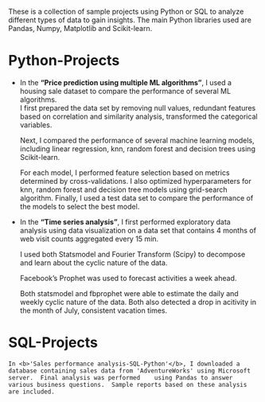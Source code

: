 These is a collection of sample projects using Python or SQL to analyze different types of data to gain insights.  The main Python libraries used are Pandas, Numpy, Matplotlib and Scikit-learn.

# Python-Projects

-	In the <b>“Price prediction using multiple ML algorithms”</b>, I used a housing sale dataset to compare the performance of several ML algorithms.  
    I first prepared the data set by removing null values, redundant features based on correlation and similarity analysis, transformed the categorical variables.  

    Next, I compared the performance of several machine learning models, including linear regression, knn, random forest and decision trees using Scikit-learn.  
    
     For each model, I performed feature selection based on metrics determined by cross-validations.  I also optimized hyperparameters for knn, random forest and decision tree models using grid-search algorithm.  Finally, I used a test data set to compare the performance of the models to select the best model.  
     
-	In the <b>“Time series analysis”</b>, I first performed exploratory data analysis using data visualization on a data set that contains 4 months of web visit counts aggregated every 15 min.  

    I used both Statsmodel and Fourier Transform (Scipy) to decompose and learn about the cyclic nature of the data.
  
    Facebook’s Prophet was used to forecast activities a week ahead.  
  
    Both statsmodel and fbprophet were able to estimate the daily and weekly cyclic nature of the data.  Both also detected a drop in acitivity in the month of July, consistent           vacation times.


# SQL-Projects

    In <b>'Sales performance analysis-SQL-Python'</b>, I downloaded a database containing sales data from 'AdventureWorks' using Microsoft server.  Final analysis was performed    using Pandas to answer various business questions.  Sample reports based on these analysis are included.
